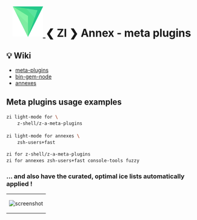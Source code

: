 <h1 align="center">
  <a href="https://github.com/z-shell/zi">
    <img src="https://github.com/z-shell/zi/raw/main/docs/images/logo.svg" alt="Logo" width="80" height="80" />
    </a>
    ❮ ZI ❯ Annex - meta plugins
  </h1>

## 💡 Wiki

- [meta-plugins](https://z.digitalclouds.dev/docs/ecosystem/annexes/meta-plugins)
- [bin-gem-node](https://z.digitalclouds.dev/docs/ecosystem/annexes/bin-gem-node)
- [annexes](https://z.digitalclouds.dev/docs/ecosystem/annexes)

## Meta plugins usage examples

```zsh
zi light-mode for \
    z-shell/z-a-meta-plugins

zi light-mode for annexes \
    zsh-users+fast
```

```zsh
zi for z-shell/z-a-meta-plugins
zi for annexes zsh-users+fast console-tools fuzzy
```

### **… and also have the curated, optimal ice lists automatically applied !**

<div align="center">
  <table><tr><td>

![screenshot](https://raw.githubusercontent.com/z-shell/z-a-meta-plugins/main/docs/images/fuzzy-mplg-ex.png)

  </td></tr></table>
</div>
